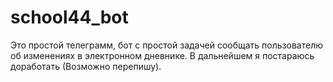 # school44_bot
Это простой телеграмм, бот с простой задачей сообщать пользователю об изменениях в электронном дневнике. В дальнейшем я постараюсь доработать (Возможно перепишу).
